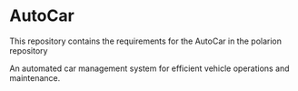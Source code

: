 # AutoCar

This repository contains the requirements for the AutoCar in the polarion repository

An automated car management system for efficient vehicle operations and maintenance.
